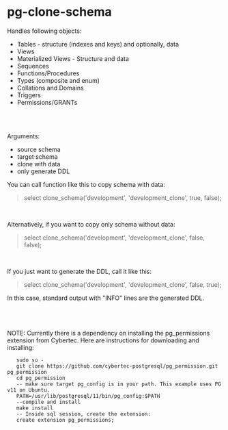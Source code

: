 # pg-clone-schema

Handles following objects:

* Tables - structure (indexes and keys) and optionally, data
* Views
* Materialized Views - Structure and data
* Sequences
* Functions/Procedures
* Types (composite and enum)
* Collations and Domains
* Triggers
* Permissions/GRANTs

<br/>
<br/>

Arguments:
* source schema
* target schema
* clone with data
* only generate DDL

You can call function like this to copy schema with data:
<br/>
>select clone_schema('development', 'development_clone', true, false);
<br/>

Alternatively, if you want to copy only schema without data:
<br/>
>select clone_schema('development', 'development_clone', false, false);
<br/>

If you just want to generate the DDL, call it like this:
<br/>
>select clone_schema('development', 'development_clone', false, true);

In this case, standard output with "INFO" lines are the generated DDL.
<br/><br/><br/><br/>

NOTE: Currently there is a dependency on installing the pg_permissions extension from Cybertec.  Here are instructions for downloading and installing:

       sudo su -
       git clone https://github.com/cybertec-postgresql/pg_permission.git pg_permission
       cd pg_permission
       -- make sure target pg_config is in your path. This example uses PG v11 on Ubuntu.
       PATH=/usr/lib/postgresql/11/bin/pg_config:$PATH
       --compile and install
       make install
       -- Inside sql session, create the extension:
       create extension pg_permissions;
